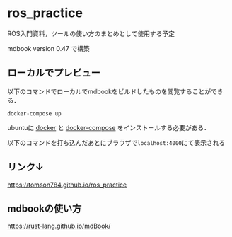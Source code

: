# ros_practice

ROS入門資料，ツールの使い方のまとめとして使用する予定

mdbook version 0.47 で構築

## ローカルでプレビュー

以下のコマンドでローカルでmdbookをビルドしたものを閲覧することができる．

```
docker-compose up
```

ubuntuに
[docker](https://docs.docker.com/engine/install/ubuntu/)
と
[docker-compose](https://docs.docker.com/compose/install/)
をインストールする必要がある．

以下のコマンドを打ち込んだあとにブラウザで`localhost:4000`にて表示される


## リンク↓  
https://tomson784.github.io/ros_practice


## mdbookの使い方
https://rust-lang.github.io/mdBook/
